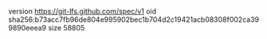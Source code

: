 version https://git-lfs.github.com/spec/v1
oid sha256:b73acc7fb96de804e995902bec1b704d2c19421acb08308f002ca399890eeea9
size 58805
